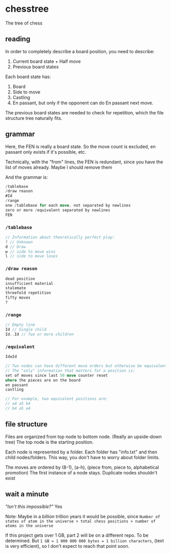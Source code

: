 # chesstree

The tree of chess

## reading

In order to completely describe a board position, you need to describe:

1. Current board state + Half move
2. Previous board states

Each board state has:

1. Board
2. Side to move
3. Castling
4. En passant, but only if the opponent can do En passant next move.

The previous board states are needed to check for repetition, which the file structure tree naturally fits.

## grammar

Here, the FEN is really a board state.
So the move count is excluded, en passant only exists if it's possible, etc.

Technically, with the "from" lines, the FEN is redundant, since you have the list of moves already.
Maybe I should remove them

And the grammar is:

```rust
/tablebase
/draw reason
#Id
/range
one /tablebase for each move, not separated by newlines
zero or more /equivalent separated by newlines
FEN
```

### `/tablebase`

```js
// Information about theoretically perfect play:
? // Unknown
d // Draw
w // side to move wins
l // side to move loses
```

### `/draw reason`

```txt
dead position
insufficient material
stalemate
threefold repetition
fifty moves
?
```

### `/range`

```rust
// Empty line
Id // Single child
Id..Id // Two or more children
```

### `/equivalent`

```rust
Id≡Id

// Two nodes can have different move orders but otherwise be equivalent
// The "only" information that matters for a position is:
set of moves since last 50 move counter reset
where the pieces are on the board
en passant
castling

// For example, two equivalent positions are:
// a4 a5 b4
// b4 a5 a4
```

## file structure

Files are organized from top node to bottom node. (Really an upside-down tree)
The top node is the starting position.

Each node is represented by a folder.
Each folder has "info.txt" and then child nodes/folders.
This way, you don't have to worry about folder limits.

The moves are ordered by (8-1), (a-h), (piece from, piece to, alphabetical promotion)
The first instance of a node stays. Duplicate nodes shouldn't exist

## wait a minute

_"Isn't this impossible?"_ Yes

Note: Maybe in a billion trillion years it would be possible, since
`Number of states of atom in the universe > total chess positions > number of atoms in the universe`

If this project gets over 1 GB, part 2 will be on a different repo. To be determined.
But `1 GB = 1 000 000 000 bytes = 1 billion characters`, (text is very efficient), so I don't expect to reach that point soon.

